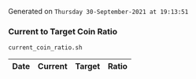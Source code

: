 Generated on `Thursday 30-September-2021 at 19:13:51`

### Current to Target Coin Ratio
`current_coin_ratio.sh`

Date|Current|Target|Ratio
---|---|---|---
